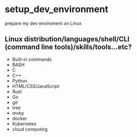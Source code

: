 # setup_dev_environment
prepare my dev enviroment on Linux

## Linux distribution/languages/shell/CLI (command line tools)/skills/tools...etc?

* Built-in commands
* BASH
* C
* C++
* Python
* HTML/CSS/JavaScript
* Rust
* Go
* git
* tree
* moby
* docker
* Kubernetes
* cloud computing
